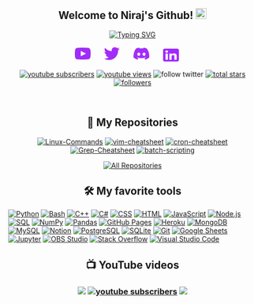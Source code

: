 
<h2 align="center">
  Welcome to Niraj's Github!
 <img src="https://media.giphy.com/media/27UtynCENEhLgiAmik/giphy.gif" width="22" height="22">
</h2>




<p align="center">
  <a href="https://git.io/typing-svg"><img src="https://readme-typing-svg.demolab.com?font=Fira+Code&pause=100&color=A02CFD&width=435&lines=%F0%9F%91%8B+Hi!+Niraj+here+%3AD;An+enthusiastic+programmer+and;who+loves+to+explore%2C;automate%2C+break%2C;learn%2C+and+hack+all+things!;I+like+to+build+and;learn+in+the+open%2C;sharing+new+projects%2C+insights;and+thoughts%2C+both+on+Twitter;" alt="Typing SVG" /></a>
</p>

<p align="center">
  <a href="https://www.youtube.com/c/knowinganddoing"><img width="32px" alt="Youtube" title="Youtube" src="https://github.com/0xTRAW/0xTRAW/blob/main/.github/purpleyoutube.png"/></a>
  &#8287;&#8287;&#8287;&#8287;&#8287;
  <a href="https://twitter.com/Rahul_Masal_"><img width="32px" alt="Twitter" title="Twitter" src="https://github.com/0xTRAW/0xTRAW/blob/main/.github/twitter.png"/></a>
  &#8287;&#8287;&#8287;&#8287;&#8287;
  <a href="https://discord.gg/#" alt="Pentesting, Linux, Bug Bounty Pro Tips Discussion & Support Server"><img width="32px" src="https://github.com/0xTRAW/0xTRAW/blob/main/.github/discord.png"/></a>
  &#8287;&#8287;&#8287;&#8287;&#8287;
  <a href="https://www.linkedin.com/in/rahul-masal-100009196/" alt="Traw's linkedin"><img width="32px" height="26px"  src="https://github.com/0xTRAW/0xTRAW/blob/main/.github/mylinkedinicon.png"/></a>
  &#8287;&#8287;&#8287;&#8287;&#8287;
  
</p>


<p align="center">
  <a href="https://www.youtube.com/c/knowinganddoing?sub_confirmation=1">
    <img alt="youtube subscribers" title="Subscribe to my YouTube channel" src="https://custom-icon-badges.herokuapp.com/youtube/channel/subscribers/UCerLzeXdyXGaXvZx1FSfJ1w?color=a020f0&label=SUBSCRIBE&logo=video&logoColor=white&style=for-the-badge&labelColor=8f00ff"/></a> 
  <a href="https://www.youtube.com/c/knowinganddoing">
    <img alt="youtube views" title="YouTube views" src="https://custom-icon-badges.demolab.com/youtube/channel/views/UCerLzeXdyXGaXvZx1FSfJ1w?color=%23E1AD0E&logo=video&logoColor=white&style=for-the-badge&labelColor=C79600"/></a> 
   <img alt="follow twitter" title="Follow Twitter" src="https://img.shields.io/twitter/follow/Rahul_Masal_?color=%2355960&logo=person-fill&label=twitter&style=for-the-badge&labelColor=1DA1F2"/></a> 
  <a href="https://github.com/rahul-masal?tab=repositories&sort=stargazers">
    <img alt="total stars" title="Total stars on GitHub" src="https://custom-icon-badges.herokuapp.com/github/stars/0xtraw?color=55960c&style=for-the-badge&labelColor=488207&logo=star"/></a>
  <a href="https://github.com/rahul-masal?tab=followers">
    <img alt="followers" title="Follow me on Github" src="https://custom-icon-badges.herokuapp.com/github/followers/0xtraw?color=236ad3&labelColor=1155ba&style=for-the-badge&logo=person-add&label=Follow&logoColor=white"/></a>
</p>



<br/>



<h2 align="center">
📘 My Repositories
</h2>

<p align="center">
  <a href="https://github.com/rahul-masal/Linux-Commands"><img width="278" src="https://denvercoder1-github-readme-stats.vercel.app/api/pin/?username=rahul-masal&repo=Linux-Commands&theme=react&bg_color=1F222E&title_color=a02cfd&hide_border=true&icon_color=F8D866&show_icons=false" alt="Linux-Commands"></a>
  <a href="https://github.com/rahul-masal/vim-cheatsheet-"><img width="278" src="https://denvercoder1-github-readme-stats.vercel.app/api/pin/?username=rahul-masal&repo=vim-cheatsheet-&theme=react&bg_color=1F222E&title_color=a02cfd&hide_border=true&icon_color=F8D866&show_icons=false" alt="vim-cheatsheet"></a>
  <a href="https://github.com/rahul-masal/cron-cheatsheet"><img width="278" src="https://denvercoder1-github-readme-stats.vercel.app/api/pin/?username=rahul-masal&repo=cron-cheatsheet&theme=react&bg_color=1F222E&title_color=a02cfd&hide_border=true&icon_color=F8D866&show_icons=false" alt="cron-cheatsheet"></a>
  <a href="https://github.com/rahul-masal/Grep-Cheatsheet"><img width="278" src="https://denvercoder1-github-readme-stats.vercel.app/api/pin/?username=rahul-masal&repo=Grep-Cheatsheet&theme=react&bg_color=1F222E&title_color=a02cfd&hide_border=true&icon_color=F8D866&show_icons=false" alt="Grep-Cheatsheet"></a>
  <a href="https://github.com/rahul-masal/batch-scripting"><img width="278" src="https://denvercoder1-github-readme-stats.vercel.app/api/pin?username=rahul-masal&repo=batch-scripting&theme=react&bg_color=1F222E&title_color=a02cfd&hide_border=true&icon_color=F8D866&show_icons=false" alt="batch-scripting"></a>
</p>

<p align="center">
  <a href="https://github.com/rahul-masal?tab=repositories&q=&type=&language=&sort=stargazers"><img alt="All Repositories" title="All Repositories" src="https://custom-icon-badges.herokuapp.com/badge/-All%20Repos-2962FF?style=for-the-badge&logoColor=white&logo=repo"/></a>
</p>


<h2 align="center">
 🛠️ My favorite tools
</h2>

<p align="center">
  <p align="left">
   <a href="https://github.com/search?q=user%3Amarlenezw+language%3Apython"><img alt="Python" src="https://img.shields.io/badge/Python-14354C.svg?logo=python&logoColor=white"></a>
    <a href="https://github.com/search?q=user%3Amarlenezw+language%3Abash"><img alt="Bash" src="https://img.shields.io/badge/Bash-121011.svg?logo=gnu-bash&logoColor=white"></a>
    <a href="https://github.com/search?q=user%3Amarlenezw+language%3Acpp"><img alt="C++" src="https://custom-icon-badges.herokuapp.com/badge/C++-9C033A.svg?logo=cpp2&logoColor=white"></a>
    <a href="https://github.com/search?q=user%3Amarlenezw+language%3Acsharp"><img alt="C#" src="https://custom-icon-badges.herokuapp.com/badge/C%23-68217A.svg?logo=cs2&logoColor=white"></a>
    <a href="https://github.com/search?q=user%3Amarlenezw+language%3Acss"><img alt="CSS" src="https://img.shields.io/badge/CSS-1572B6.svg?logo=css3&logoColor=white"></a>
    <a href="https://github.com/search?q=user%3Amarlenezw+language%3Ahtml"><img alt="HTML" src="https://img.shields.io/badge/HTML-E34F26.svg?logo=html5&logoColor=white"></a>
    <a href="https://github.com/search?q=user%3Amarlenezw+language%3Ajavascript"><img alt="JavaScript" src="https://img.shields.io/badge/JavaScript-F7DF1E.svg?logo=javascript&logoColor=black"></a>
    <a href="https://github.com/search?q=user%3Amarlenezw+language%3Ajavascript"><img alt="Node.js" src="https://img.shields.io/badge/Node.js-43853D.svg?logo=node.js&logoColor=white"></a>
    <a href="https://github.com/search?q=user%3Amarlenezw+language%3Asql"><img alt="SQL" src="https://custom-icon-badges.herokuapp.com/badge/SQL-025E8C.svg?logo=database&logoColor=white"></a>
    <a href="#"><img alt="NumPy" src="https://img.shields.io/badge/Numpy-013243.svg?logo=numpy&logoColor=white"></a>
    <a href="#"><img alt="Pandas" src="https://img.shields.io/badge/Pandas-150458.svg?logo=pandas&logoColor=white"></a>  
    <a href="#"><img alt="GitHub Pages" src="https://img.shields.io/badge/GitHub%20Pages-327FC7.svg?logo=github&logoColor=white"></a>
    <a href="#"><img alt="Heroku" src="https://img.shields.io/badge/Heroku-430098.svg?logo=heroku&logoColor=white"></a>
    <a href="#"><img alt="MongoDB" src ="https://img.shields.io/badge/MongoDB-4ea94b.svg?logo=mongodb&logoColor=white"></a>
    <a href="#"><img alt="MySQL" src="https://img.shields.io/badge/MySQL-00f.svg?logo=mysql&logoColor=white"></a>
    <a href="#"><img alt="Notion" src="https://img.shields.io/badge/Notion-010101.svg?logo=notion&logoColor=white"></a>
    <a href="#"><img alt="PostgreSQL" src ="https://img.shields.io/badge/PostgreSQL-316192.svg?logo=postgresql&logoColor=white"></a>
    <a href="#"><img alt="SQLite" src ="https://img.shields.io/badge/SQLite-07405e.svg?logo=sqlite&logoColor=white"></a>
    <a href="#"><img alt="Git" src="https://img.shields.io/badge/Git-F05033.svg?logo=git&logoColor=white"></a>
    <a href="#"><img alt="Google Sheets" src="https://img.shields.io/badge/Google%20Sheets-34A853.svg?logo=google%20sheets&logoColor=white"></a>
    <a href="#"><img alt="Jupyter" src="https://img.shields.io/badge/Jupyter-F37626.svg?logo=Jupyter&logoColor=white"></a>
    <a href="#"><img alt="OBS Studio" src="https://img.shields.io/badge/-OBS%20Studio-302E31?logo=obs-studio&logoColor=white"></a>
    <a href="#"><img alt="Stack Overflow" src="https://img.shields.io/badge/-Stack%20Overflow-FE7A16?logo=stack-overflow&logoColor=white"></a>
    <a href="#"><img alt="Visual Studio Code" src="https://img.shields.io/badge/Visual%20Studio%20Code-0078d7.svg?logo=visual-studio-code&logoColor=white"></a>
    </p align="left">
</p align="center">

<h2 align="center">
 📺 YouTube videos
</h2>

<h3 align="center">
  <img src="https://media.giphy.com/media/SEhNCww9vGLAc/giphy.gif" width="28">
  <a href="https://www.youtube.com/c/knowinganddoing?sub_confirmation=1">
    <img alt="youtube subscribers" title="Subscribe to my YouTube channel" src="https://custom-icon-badges.herokuapp.com/youtube/channel/subscribers/UCerLzeXdyXGaXvZx1FSfJ1w?color=a020f0&label=SUBSCRIBE&logo=video&logoColor=white&style=for-the-badge&labelColor=8f00ff"/></a> 
 <img src="https://media.giphy.com/media/SEhNCww9vGLAc/giphy.gif" width="28">
  
 </h3>

 
